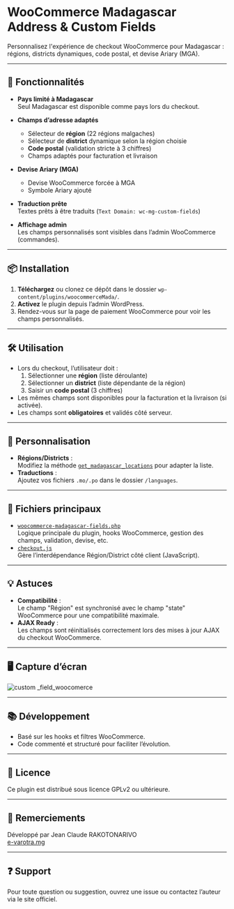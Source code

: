 # WooCommerce Madagascar Address & Custom Fields

Personnalisez l'expérience de checkout WooCommerce pour Madagascar : régions, districts dynamiques, code postal, et devise Ariary (MGA).

---

## 🚀 Fonctionnalités

- **Pays limité à Madagascar**  
  Seul Madagascar est disponible comme pays lors du checkout.

- **Champs d’adresse adaptés**  
  - Sélecteur de **région** (22 régions malgaches)
  - Sélecteur de **district** dynamique selon la région choisie
  - **Code postal** (validation stricte à 3 chiffres)
  - Champs adaptés pour facturation et livraison

- **Devise Ariary (MGA)**  
  - Devise WooCommerce forcée à MGA
  - Symbole Ariary ajouté

- **Traduction prête**  
  Textes prêts à être traduits (`Text Domain: wc-mg-custom-fields`)

- **Affichage admin**  
  Les champs personnalisés sont visibles dans l’admin WooCommerce (commandes).

---

## 📦 Installation

1. **Téléchargez** ou clonez ce dépôt dans le dossier `wp-content/plugins/woocommerceMada/`.
2. **Activez** le plugin depuis l’admin WordPress.
3. Rendez-vous sur la page de paiement WooCommerce pour voir les champs personnalisés.

---

## 🛠️ Utilisation

- Lors du checkout, l’utilisateur doit :
  1. Sélectionner une **région** (liste déroulante)
  2. Sélectionner un **district** (liste dépendante de la région)
  3. Saisir un **code postal** (3 chiffres)
- Les mêmes champs sont disponibles pour la facturation et la livraison (si activée).
- Les champs sont **obligatoires** et validés côté serveur.

---

## 📝 Personnalisation

- **Régions/Districts** :  
  Modifiez la méthode [`get_madagascar_locations`](woocommerce-madagascar-fields.php) pour adapter la liste.
- **Traductions** :  
  Ajoutez vos fichiers `.mo/.po` dans le dossier `/languages`.

---

## 🧩 Fichiers principaux

- [`woocommerce-madagascar-fields.php`](woocommerce-madagascar-fields.php)  
  Logique principale du plugin, hooks WooCommerce, gestion des champs, validation, devise, etc.
- [`checkout.js`](checkout.js)  
  Gère l’interdépendance Région/District côté client (JavaScript).

---

## 💡 Astuces

- **Compatibilité** :  
  Le champ "Région" est synchronisé avec le champ "state" WooCommerce pour une compatibilité maximale.
- **AJAX Ready** :  
  Les champs sont réinitialisés correctement lors des mises à jour AJAX du checkout WooCommerce.

---

## 🖥️ Capture d’écran

![custom _field_woocomerce](https://github.com/user-attachments/assets/ad9ef7e4-46c6-4aff-adcc-817f63483bcb)

---

## 📚 Développement

- Basé sur les hooks et filtres WooCommerce.
- Code commenté et structuré pour faciliter l’évolution.

---

## 📝 Licence

Ce plugin est distribué sous licence GPLv2 ou ultérieure.

---

## 🙏 Remerciements

Développé par Jean Claude RAKOTONARIVO  
[e-varotra.mg](https://e-varotra.mg)

---

## ❓ Support

Pour toute question ou suggestion, ouvrez une issue ou contactez l’auteur via le site officiel.
